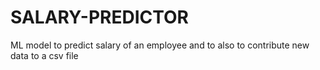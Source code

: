 # SALARY-PREDICTOR
ML model to predict salary of an employee and to also to contribute new data to a csv file
